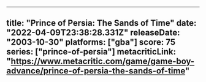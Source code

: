 
---
title: "Prince of Persia: The Sands of Time"
date: "2022-04-09T23:38:28.331Z"
releaseDate: "2003-10-30"
platforms: ["gba"]
score: 75
series: ["prince-of-persia"]
metacriticLink: "https://www.metacritic.com/game/game-boy-advance/prince-of-persia-the-sands-of-time"
---
